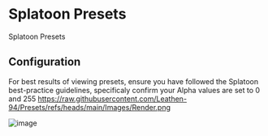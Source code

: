 # Splatoon Presets
Splatoon Presets

## Configuration
For best results of viewing presets, ensure you have followed the Splatoon best-practice guidelines, specificaly confirm your Alpha values are set to 0 and 255
https://raw.githubusercontent.com/Leathen-94/Presets/refs/heads/main/Images/Render.png

![image](https://github.com/Leathen-94/Presets/blob/main/Images/Render.png?raw=true)
